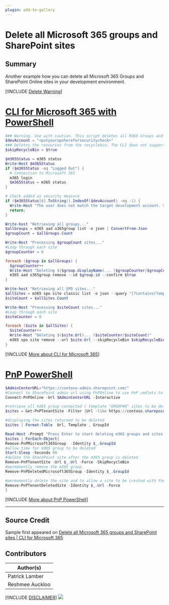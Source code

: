 ```yaml
---
plugin: add-to-gallery
---
```


# Delete all Microsoft 365 groups and SharePoint sites

## Summary

Another example how you can delete all Microsoft 365 Groups and SharePoint Online sites in your development environment.
 
[!INCLUDE [Delete Warning](../../docfx/includes/DELETE-WARN.md)]

# [CLI for Microsoft 365 with PowerShell](#tab/cli-m365-ps)
```powershell
### Warning. Use with caution. This script deletes all M365 Groups and SPO Sites in your tenant
$devAccount = "<putyourupnhereforsecuritycheck>"
### Deletes the resources from the recyclebin. The CLI does not support this feature yet
$skipRecycleBin = $true

$m365Status = m365 status
Write-Host $m365Status
if ($m365Status -eq "Logged Out") {
  # Connection to Microsoft 365
  m365 login
  $m365Status = m365 status
}

# Check added as security measure
if ($m365Status[0].ToString().IndexOf($devAccount) -eq -1) {
  Write-Host "The user does not match the target development account. Stopping..." -ForegroundColor Red
  return;
}

Write-host "Retrieving all groups..."
$allGroups = m365 aad o365group list -o json | ConvertFrom-Json
$groupCount = $allGroups.Count

Write-Host "Processing $groupCount sites..."
#Loop through each site
$groupCounter = 0

foreach ($group in $allGroups) {
  $groupCounter++
  Write-Host "Deleting $($group.displayName)... ($groupCounter/$groupCount)"
  m365 aad o365group remove --id $group.id --confirm $true
}

Write-host "Retrieving all SPO sites..."
$allSites = m365 spo site classic list -o json --query "[?contains(Template,'SITEPAGEPUBLISHING') || contains(Template,'STS')]" | ConvertFrom-Json
$siteCount = $allSites.Count

Write-Host "Processing $siteCount sites..."
#Loop through each site
$siteCounter = 0

foreach ($site in $allSites) {
  $siteCounter++
  Write-Host "Deleting $($site.Url)... ($siteCounter/$siteCount)"
  m365 spo site remove --url $site.Url --skipRecycleBin $skipRecycleBin --confirm $true
}
```
[!INCLUDE [More about CLI for Microsoft 365](../../docfx/includes/MORE-CLIM365.md)]

# [PnP PowerShell](#tab/pnpps)
```powershell
$AdminCenterURL="https://contoso-admin.sharepoint.com/"
#Connect to SharePoint admin url using PnPOnline to use PnP cmdlets to delete m365 groups and SharePoint sites
Connect-PnPOnline -Url $AdminCenterURL -Interactive

#retrieve all m365 group connected ( template "GROUP#0" sites to be deleted) sites beginning with https://contoso.sharepoint.com/sites/D-Test
$sites = Get-PnPTenantSite -Filter {Url -like https://contoso.sharepoint.com/sites/D-Test} -Template 'GROUP#0'

#displaying the sites returned to be deleted
$sites | Format-Table  Url, Template , GroupId

Read-Host -Prompt "Press Enter to start deleting m365 groups and sites (CTRL + C to exit)"
$sites | ForEach-Object{
Remove-PnPMicrosoft365Group  -Identity $_.GroupId
#allow time for m365 group to be deleted
Start-Sleep -Seconds 60
#delete the SharePoint site after the m365 group is deleted
Remove-PnPTenantSite -Url $_.Url -Force -SkipRecycleBin
#permanently remove the m365 group
Remove-PnPDeletedMicrosoft365Group -Identity $_.GroupId

#permanently delete the site and to allow a site to be created with the url of the site just deleted , i.e. to avoid message "This site address is available with modification"
Remove-PnPTenantDeletedSite -Identity $_.Url -Force
}
```
[!INCLUDE [More about PnP PowerShell](../../docfx/includes/MORE-PNPPS.md)]
***
## Source Credit

Sample first appeared on [Delete all Microsoft 365 groups and SharePoint sites | CLI for Microsoft 365](https://pnp.github.io/cli-microsoft365/sample-scripts/aad/delete-m365-groups-and-sharepoint-sites/)

## Contributors

| Author(s) |
|-----------|
| Patrick Lamber |
| Reshmee Auckloo 


[!INCLUDE [DISCLAIMER](../../docfx/includes/DISCLAIMER.md)]
<img src="https://pnptelemetry.azurewebsites.net/script-samples/scripts/aad-delete-m365-groups-and-sharepoint-sites" aria-hidden="true" />
